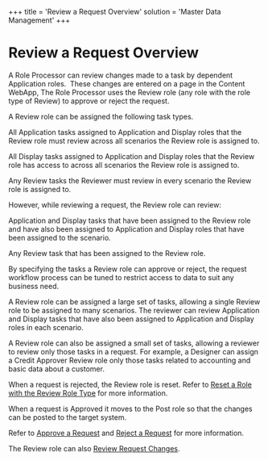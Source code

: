 +++
title = 'Review a Request Overview'
solution = 'Master Data Management'
+++

# Review a Request Overview

A Role Processor can review changes made to a task by dependent
Application roles.  These changes are entered on a page in the Content
WebApp, The Role Processor uses the Review role (any role with the role
type of Review) to approve or reject the request.

A Review role can be assigned the following task types.

All Application tasks assigned to Application and Display roles that the
Review role must review across all scenarios the Review role is assigned
to.

All Display tasks assigned to Application and Display roles that the
Review role has access to across all scenarios the Review role is
assigned to.

Any Review tasks the Reviewer must review in every scenario the Review
role is assigned to.

However, while reviewing a request, the Review role can review:

Application and Display tasks that have been assigned to the Review role
and have also been assigned to Application and Display roles that have
been assigned to the scenario.

Any Review task that has been assigned to the Review role.

By specifying the tasks a Review role can approve or reject, the request
workflow process can be tuned to restrict access to data to suit any
business need.

A Review role can be assigned a large set of tasks, allowing a single
Review role to be assigned to many scenarios. The reviewer can review
Application and Display tasks that have also been assigned to
Application and Display roles in each scenario.

A Review role can also be assigned a small set of tasks, allowing a
reviewer to review only those tasks in a request. For example, a
Designer can assign a Credit Approver Review role only those tasks
related to accounting and basic data about a customer.

When a request is rejected, the Review role is reset. Refer to [Reset a
Role with the Review Role
Type](Reset_a_Role.htm#Reset_a_Role_with_the_Review_Role_Type) for more
information.

When a request is Approved it moves to the Post role so that the changes
can be posted to the target system.

Refer to [Approve a Request](Approve_a_Request.htm) and [Reject a
Request](Reject_a_Request.htm) for more information.

The Review role can also [Review Request
Changes](Review_Request_Changes.htm).

